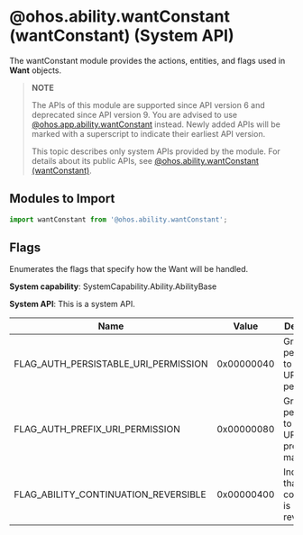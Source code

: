 # @ohos.ability.wantConstant (wantConstant) (System API)

The wantConstant module provides the actions, entities, and flags used in **Want** objects.

> **NOTE**
> 
> The APIs of this module are supported since API version 6 and deprecated since API version 9. You are advised to use [@ohos.app.ability.wantConstant](js-apis-app-ability-wantConstant.md) instead. Newly added APIs will be marked with a superscript to indicate their earliest API version.
>
> This topic describes only system APIs provided by the module. For details about its public APIs, see [@ohos.ability.wantConstant (wantConstant)](js-apis-ability-wantConstant.md).

## Modules to Import

```ts
import wantConstant from '@ohos.ability.wantConstant';
```

## Flags

 Enumerates the flags that specify how the Want will be handled.

**System capability**: SystemCapability.Ability.AbilityBase

**System API**: This is a system API.

| Name                                | Value      | Description                                                        |
| ------------------------------------ | ---------- | ------------------------------------------------------------ |
| FLAG_AUTH_PERSISTABLE_URI_PERMISSION | 0x00000040 | Grants the permission to make the URI persistent. |
| FLAG_AUTH_PREFIX_URI_PERMISSION      | 0x00000080 | Grants the permission to verify URIs by prefix matching.|
| FLAG_ABILITY_CONTINUATION_REVERSIBLE | 0x00000400 | Indicates that ability continuation is reversible.    |
